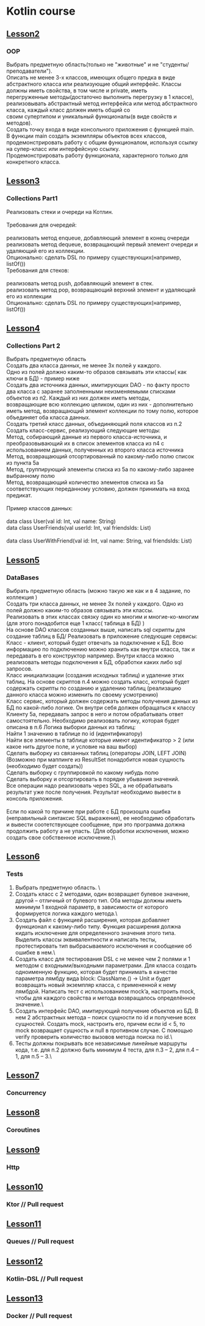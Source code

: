 # Kotlin course
## [Lesson2](https://github.com/mk17ru/Kotlin-Tinkoff/tree/main/lessson2)
### OOP
Выбрать предметную область(только не "животные" и не "студенты/преподаватели").<br />
Описать не менее 3-х классов, имеющих общего предка в виде абстрактного класса или реализующие общий интерфейс. Классы должны иметь свойства, в том числе и private, иметь<br /> перегруженные методы(достаточно выполнить перегрузку в 1 классе), реализовывать абстрактный метод интерфейса или метод абстрактного класса, каждый класс должен иметь общий со<br /> своим супертипом и уникальный функционалы(в виде свойств и методов).<br />
Создать точку входа в виде консольного приложения с функцией main.<br />
В функции main создать экземпляры объектов всех классов, продемонстрировать работу с общим функционалом, используя ссылку на супер-класс или интерфейсную ссылку.<br /> Продемонстрировать работу функционала, характерного только для конкретного класса.<br />
## [Lesson3](https://github.com/mk17ru/Kotlin-Tinkoff/tree/main/lesson3) 
### Collections Part1
Реализовать стеки и очереди на Котлин.<br />
<br />
Требования для очередей:<br />
<br />
реализовать метод enqueue, добавляющий элемент в конец очереди<br />
реализовать метод dequeue, возвращающий первый элемент очереди и удаляющий его из коллекции.<br />
Опционально: сделать DSL по примеру существующих(например, listOf())<br />
Требования для стеков:<br />
<br />
реализовать метод push, добавляющий элемент в стек.<br />
реализовать метод pop, возвращающий верхний элемент и удаляющий его из коллекции<br />
Опционально: сделать DSL по примеру существующих(например, listOf())<br />
## [Lesson4](https://github.com/mk17ru/Kotlin-Tinkoff/tree/main/lesson4) 
### Collections Part 2
Выбрать предметную область<br />
Создать два класса данных, не менее 3х полей у каждого. <br />
Одно из полей должно каким-то образов связывать эти классы( как ключи в БД) - пример ниже<br />
Создать два источника данных, имитирующих DAO - по факту просто два класса с заранее заполненными неизменяемыми списками объектов из п2. Каждый из них должен иметь методы,<br /> возвращающие всю коллекцию целиком, один из них - дополнительно иметь метод, возвращающий элемент коллекции по тому полю, которое объединяет оба класса данных.<br />
Создать третий класс данных, объединяющий поля классов из п.2<br />
Создать класс-сервис, реализующий следующие методы:<br />
Метод, собирающий данные из первого класса-источника, и преобразовывающий их в список элементов класса из п4 с использованием данных, полученных из второго класса источника<br />
Метод, возвращающий отсортированный по какому-либо полю список из пункта 5а<br />
Метод, группирующий элементы списка из 5а по какому-либо заранее выбранному полю<br />
Метод, возвращающий количество элементов списка из 5а соответствующих переданному условию, должен принимать на вход предикат.<br />
<br />
Пример классов данных:<br />
<br />
data class User(val id: Int, val name: String)<br />
data class UserFriends(val userId: Int, val friendsIds: List<Int>)<br />
<br />
data class UserWithFriend(val id: Int, val name: String, val friendsIds: List<Int>)<br />
## [Lesson5](https://github.com/mk17ru/Kotlin-Tinkoff/tree/main/lesson5) 
### DataBases
  Выбрать предметную область (можно такую же как и в 4 задание, по коллекция )\
Создать три класса данных, не менее 3х полей у каждого. Одно из полей должно каким-то образов связывать эти классы.\
Реализовать в этих классах связку один ко многим и многие-ко-многим (для этого понадобится еще 1 класс( таблица в БД) )\
На основе DAO классов созданных выше, написать sql скрипты для создание таблиц в БД/
Реализовать в приложение следующие сервисы:\
Класс - клиент, который будет отвечать за подключение к БД. Всю информацию по подключению можно хранить как внутри класса, так и передавать в его конструктор например. Внутри класса можно реализовать методы подключения к БД, обработки каких либо sql запросов.\
Класс инициализации (создания исходных таблиц) и удаление этих таблиц. На основе скриптов п.4 можно создать класс, который будет содержать скрипты по созданию и удалению таблиц (реализацию данного класса можно изменить по своему усмотрению)\
Класс сервис, который должен содержать методы получения данных из БД по какой-либо логике. Он внутри себя должен обращаться к классу Клиенту 5a, передавать запрос в него и потом обрабатывать ответ самостоятельно. Необходимо реализовать логику, которая будет описана в п.6
Логика выборки данных из таблиц:\
Найти 1 значению в таблице по id (идентификатору)\
Найти все элементы в таблице которые имеют идентификатор > 2 (или какое нить другое поле, и условие на ваш выбор)\
Сделать выборку из связанных таблиц (операторы JOIN, LEFT JOIN) (Возможно при маппинге из ResultSet понадобится новая сущность (необходимо будет создать))\
Сделать выборку с группировкой по какому нибудь полю\
Сделать выборку и отсортировать в порядке убывания значений.\
Все операции надо реализовать через SQL, а не обрабатывать результат уже после получения. Результат необходимо вывести в консоль приложения.\
\
Если по какой то причине при работе с БД произошла ошибка (неправильный синтаксис SQL выражения), ее необходимо обработать и вывести соотетствующее сообщение, при это программа должна продолжить работу а не упасть. (Для обработки исключения, можно создать свое собственное исключение.)\
## [Lesson6](https://github.com/mk17ru/Kotlin-Tinkoff/tree/main/lesson6) 
### Tests
  1) Выбрать предметную область. \
2) Создать класс с 2 методами, один возвращает булевое значение, другой – отличный от булевого тип. Оба методы должны иметь минимум 1 входной параметр, в зависимости от которого формируется логика каждого метода.\
3) Создать файл с функцией расширения, которая добавляет функционал к какому-либо типу. Функция расширения должна кидать исключение для определенного значения этого типа. Выделить классы эквивалентности и написать тесты, протестировать тип выбрасываемого исключения и сообщение об ошибке в нем.\
4) Создать класс для тестирования DSL c не менее чем 2 полями и 1 методом с входными/выходными параметрами. Для класса создать одноименную функцию, которая будет принимать в качестве параметра лямбду вида block: ClassName.() -> Unit и будет возвращать новый экземпляр класса, с примененной к нему лямбдой. Написать тест с использованием mock’a, настроить mock, чтобы для каждого свойства и метода возвращалось определённое значение.\
5) Создать интерфейс DAO, имитирующий получение объектов из БД. В нем 2 абстрактных метода – поиск сущности по id и получение всех сущностей. Создать mock, настроить его, причем если id < 5, то mock возвращает сущность и null в противном случае. С помощью verify проверить количество вызовов метода поиска по id.\
6) Тесты должны покрывать все независимые линейные маршруты кода, т.е. для п.2 должно быть минимум 4 теста, для п.3 – 2, для п.4 – 1, для п.5 – 3.\
  
## [Lesson7](https://github.com/mk17ru/Kotlin-Tinkoff/tree/main/lesson7) 
### Concurrency
## [Lesson8](https://github.com/mk17ru/Kotlin-Tinkoff/tree/main/lesson8) 
### Coroutines
## [Lesson9](https://github.com/mk17ru/Kotlin-Tinkoff/tree/main/lesson9)
### Http
## [Lesson10]()
### Ktor // Pull request
## [Lesson11]()
### Queues // Pull request
## [Lesson12]()
### Kotlin-DSL // Pull request
## [Lesson13]()
### Docker // Pull request
